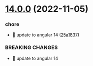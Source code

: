 # [14.0.0](https://github.com/avivharuzi/ngx-skeleton/compare/13.0.0...14.0.0) (2022-11-05)

### chore

- 🤖 update to angular 14 ([25a1837](https://github.com/avivharuzi/ngx-skeleton/commit/25a18379abde40b5bd48f872a75450dbb57162f9))

### BREAKING CHANGES

- 🧨 update to angular 14
